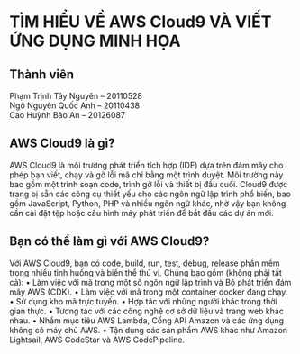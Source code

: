 # TÌM HIỂU VỀ AWS Cloud9 VÀ VIẾT ỨNG DỤNG MINH HỌA

## Thành viên

Phạm Trịnh Tây Nguyên – 20110528 <br/>
Ngô Nguyên Quốc Anh – 20110438 <br/>
Cao Huỳnh Bảo An – 20126087 <br/>

## AWS Cloud9 là gì?

AWS Cloud9 là môi trường phát triển tích hợp (IDE) dựa trên đám mây cho phép bạn viết, chạy và gỡ lỗi mã chỉ bằng một trình duyệt. Môi trường này bao gồm một trình soạn code, trình gỡ lỗi và thiết bị đầu cuối. Cloud9 được trang bị sẵn các công cụ thiết yếu cho các ngôn ngữ lập trình phổ biến, bao gồm JavaScript, Python, PHP và nhiều ngôn ngữ khác, nhờ vậy bạn không cần cài đặt tệp hoặc cấu hình máy phát triển để bắt đầu các dự án mới.

## Bạn có thể làm gì với AWS Cloud9?

Với AWS Cloud9, bạn có code, build, run, test, debug, release phần mềm trong nhiều tình huống và biến thể thú vị. Chúng bao gồm (không phải tất cả):
• Làm việc với mã trong một số ngôn ngữ lập trình và Bộ phát triển đám mây AWS (CDK).
• Làm việc với mã trong một container docker đang chạy.
• Sử dụng kho mã trực tuyến.
• Hợp tác với những người khác trong thời gian thực.
• Tương tác với các công nghệ cơ sở dữ liệu và trang web khác nhau.
• Nhắm mục tiêu AWS Lambda, Cổng API Amazon và các ứng dụng không có máy chủ AWS.
• Tận dụng các sản phẩm AWS khác như Amazon Lightsail, AWS CodeStar và AWS CodePipeline.
